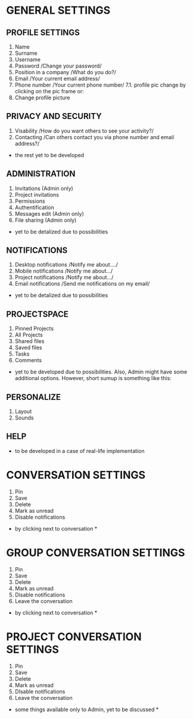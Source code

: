 # GENERAL SETTINGS
## PROFILE SETTINGS
1. Name
2. Surname
3. Username 
4. Password /Change your password/
5. Position in a company /What do you do?/
6. Email /Your current email address/
7. Phone number /Your current phone number/ 
7.1. profile pic change by clicking on the pic frame or:
8. Change profile picture


## PRIVACY AND SECURITY
1. Visability /How do you want others to see your activity?/
2. Contacting /Can others contact you via phone number and email address?/

- the rest yet to be developed

## ADMINISTRATION
1. Invitations (Admin only)
2. Project invitations
3. Permissions 
4. Authentification
5. Messages edit (Admin only)
6. File sharing (Admin only)

- yet to be detalized due to possibilities

## NOTIFICATIONS
1. Desktop notifications /Notify me about..../
2. Mobile notifications /Notify me about.../
3. Project notifications /Notify me about.../
4. Email notifications /Send me notifications on my email/

- yet to be detalized due to possibilities

## PROJECTSPACE
1. Pinned Projects
2. All Projects
3. Shared files
4. Saved files
5. Tasks
6. Comments

- yet to be developed due to possibilities. Also, Admin might have some additional options. However, short sumup is something like this:


## PERSONALIZE
1. Layout
2. Sounds

## HELP
- to be developed in a case of real-life implementation


# CONVERSATION SETTINGS 
1. Pin 
2. Save
3. Delete
4. Mark as unread
5. Disable notifications

* by clicking next to conversation * 

# GROUP CONVERSATION SETTINGS 
1. Pin 
2. Save
3. Delete
4. Mark as unread
5. Disable notifications
6. Leave the conversation

* by clicking next to conversation *

# PROJECT CONVERSATION SETTINGS 
1. Pin 
2. Save
3. Delete
4. Mark as unread
5. DIsable notifications
6. Leave the conversation

* some things available only to Admin, yet to be discussed *




